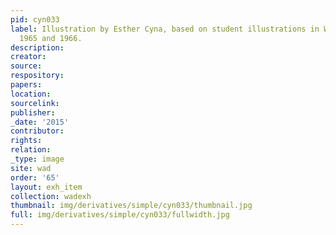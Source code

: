 ```yaml
---
pid: cyn033
label: Illustration by Esther Cyna, based on student illustrations in Wadleigh Way,
  1965 and 1966.
description:
creator:
source:
respository:
papers:
location:
sourcelink:
publisher:
_date: '2015'
contributor:
rights:
relation:
_type: image
site: wad
order: '65'
layout: exh_item
collection: wadexh
thumbnail: img/derivatives/simple/cyn033/thumbnail.jpg
full: img/derivatives/simple/cyn033/fullwidth.jpg
---
```


